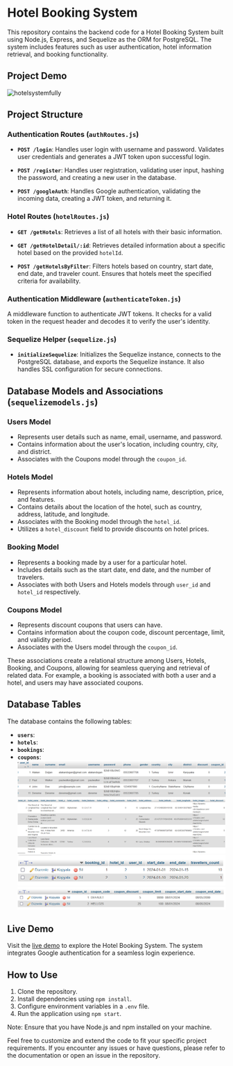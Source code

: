 # Hotel Booking System

This repository contains the backend code for a Hotel Booking System built using Node.js, Express, and Sequelize as the ORM for PostgreSQL. The system includes features such as user authentication, hotel information retrieval, and booking functionality.

## Project Demo
![hotelsystemfully](https://github.com/atakandgn/hotels_booking/assets/108396649/3aad0fa5-8fd5-4b40-9263-d69854322d40)


## Project Structure

### Authentication Routes (`authRoutes.js`)

- **`POST /login`**: Handles user login with username and password. Validates user credentials and generates a JWT token upon successful login.

- **`POST /register`**: Handles user registration, validating user input, hashing the password, and creating a new user in the database.

- **`POST /googleAuth`**: Handles Google authentication, validating the incoming data, creating a JWT token, and returning it.

### Hotel Routes (`hotelRoutes.js`)

- **`GET /getHotels`**: Retrieves a list of all hotels with their basic information.

- **`GET /getHotelDetail/:id`**: Retrieves detailed information about a specific hotel based on the provided `hotelId`.

- **`POST /getHotelsByFilter`**: Filters hotels based on country, start date, end date, and traveler count. Ensures that hotels meet the specified criteria for availability.

### Authentication Middleware (`authenticateToken.js`)

A middleware function to authenticate JWT tokens. It checks for a valid token in the request header and decodes it to verify the user's identity.

### Sequelize Helper (`sequelize.js`)

- **`initializeSequelize`**: Initializes the Sequelize instance, connects to the PostgreSQL database, and exports the Sequelize instance. It also handles SSL configuration for secure connections.

## Database Models and Associations (`sequelizemodels.js`)

### Users Model

- Represents user details such as name, email, username, and password.
- Contains information about the user's location, including country, city, and district.
- Associates with the Coupons model through the `coupon_id`.

### Hotels Model

- Represents information about hotels, including name, description, price, and features.
- Contains details about the location of the hotel, such as country, address, latitude, and longitude.
- Associates with the Booking model through the `hotel_id`.
- Utilizes a `hotel_discount` field to provide discounts on hotel prices.

### Booking Model

- Represents a booking made by a user for a particular hotel.
- Includes details such as the start date, end date, and the number of travelers.
- Associates with both Users and Hotels models through `user_id` and `hotel_id` respectively.

### Coupons Model

- Represents discount coupons that users can have.
- Contains information about the coupon code, discount percentage, limit, and validity period.
- Associates with the Users model through the `coupon_id`.

These associations create a relational structure among Users, Hotels, Booking, and Coupons, allowing for seamless querying and retrieval of related data. For example, a booking is associated with both a user and a hotel, and users may have associated coupons.

## Database Tables

The database contains the following tables:

- **`users`**: 
- **`hotels`**:
- **`bookings`**:
- **`coupons`**:
![img_1.png](img_1.png)
![img_2.png](img_2.png)
![img_3.png](img_3.png)
![img_4.png](img_4.png)


## Live Demo

Visit the [live demo](https://hotelclient-v68w.onrender.com/) to explore the Hotel Booking System. The system integrates Google authentication for a seamless login experience.

## How to Use

1. Clone the repository.
2. Install dependencies using `npm install`.
3. Configure environment variables in a `.env` file.
4. Run the application using `npm start`.

Note: Ensure that you have Node.js and npm installed on your machine.

Feel free to customize and extend the code to fit your specific project requirements. If you encounter any issues or have questions, please refer to the documentation or open an issue in the repository.
